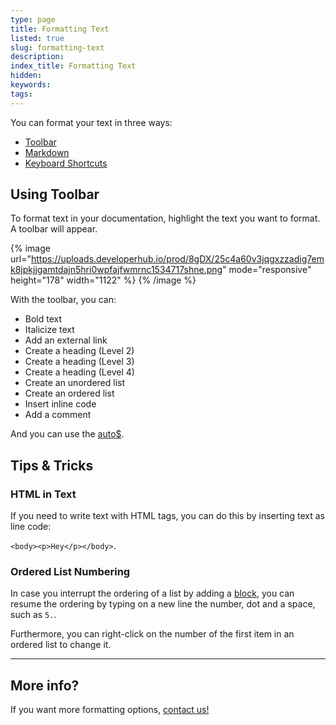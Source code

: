 ```yaml
---
type: page
title: Formatting Text
listed: true
slug: formatting-text
description: 
index_title: Formatting Text
hidden: 
keywords: 
tags: 
---
```


You can format your text in three ways:

- [Toolbar](/support-center/formatting-text#using-toolbar)
- [Markdown](/support-center/using-markdown)
- [Keyboard Shortcuts](/support-center/keyboard-shortcuts)

## Using Toolbar

To format text in your documentation, highlight the text you want to format. A toolbar will appear.

{% image url="https://uploads.developerhub.io/prod/8gDX/25c4a60v3jqgxzzadig7emk8jpkjjgamtdajn5hri0wpfajfwmrnc1534717shne.png" mode="responsive" height="178" width="1122" %}
{% /image %}

With the toolbar, you can:

- Bold text
- Italicize text
- Add an external link
- Create a heading (Level 2)
- Create a heading (Level 3)
- Create a heading (Level 4)
- Create an unordered list
- Create an ordered list
- Insert inline code
- Add a comment

And you can use the [auto$](/support-center/ai-writer).

## Tips & Tricks

### HTML in Text

If you need to write text with HTML tags, you can do this by inserting text as line code:

`<body><p>Hey</p></body>`.

### Ordered List Numbering

In case you interrupt the ordering of a list by adding a [block](/support-center/blocks), you can resume the ordering by typing on a new line the number, dot and a space, such as `5.`.

Furthermore, you can right-click on the number of the first item in an ordered list to change it.

---

## More info?

If you want more formatting options, [contact us! ](/support-center/contact-us)